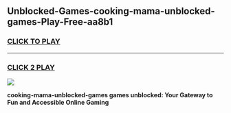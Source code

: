 
## Unblocked-Games-cooking-mama-unblocked-games-Play-Free-aa8b1
<h3>
<a href="https://premium76.site?title=cooking-mama-unblocked-games&ref=19M">CLICK TO PLAY</a></h3>
<hr>

<h3>
<a href="https://premium76.site?title=cooking-mama-unblocked-games&ref=19M">CLICK 2 PLAY</a>
  
</h3>

<a href="https://premium76.site?title=cooking-mama-unblocked-games&ref=19M"><img src="https://clearcache.store/games.png"></a>


**cooking-mama-unblocked-games games unblocked: Your Gateway to Fun and Accessible Online Gaming**
